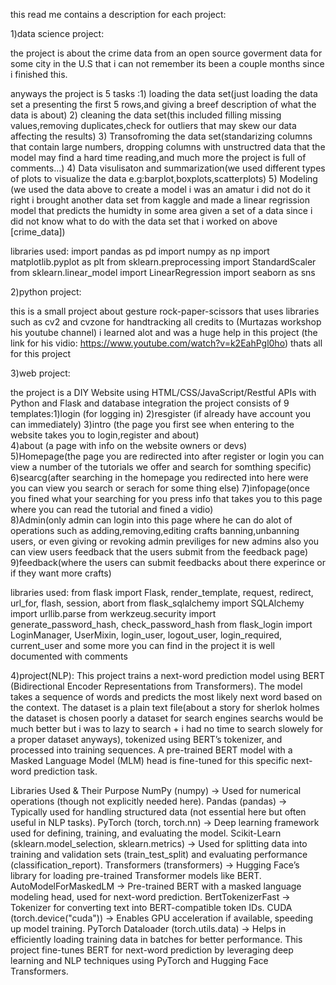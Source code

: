 this read me contains a description for each project:

1)data science project:

the project is about the crime data from an open source goverment data for some city in the U.S that i can not remember its been a couple months since i finished this.

anyways the project is 5 tasks :1) loading the data set(just loading the data set a presenting the first 5 rows,and giving a breef description of what the data is about)
                                2) cleaning the data set(this included filling missing values,removing duplicates,check for outliers that may skew our data affecting the results)
                                3) Transofroming the data set(standarizing columns that contain large numbers, dropping columns with unstructred data that the model may find a hard time reading,and much more the project is full of comments...)
                                4) Data visulisaton and summarization(we used different types of plots to visualize the data e.g:barplot,boxplots,scatterplots) 
                                5) Modeling (we used the data above to create a model i was an amatur i did not do it right i brought another data set from kaggle and made a linear regrission model that predicts the humidty in some area given a set of a data since i did not know what to do with the data set that i worked on above [crime_data])

libraries used:
import pandas as pd
import numpy as np
import matplotlib.pyplot as plt
from sklearn.preprocessing import StandardScaler
from sklearn.linear_model import LinearRegression
import seaborn as sns 

2)python project:

this is a small project about gesture rock-paper-scissors that uses libraries such as cv2 and cvzone for handtracking all credits to (Murtazas workshop his youtube channel) i learned alot and was a huge help in this project (the link for his vidio: https://www.youtube.com/watch?v=k2EahPgl0ho)
thats all for this project

3)web project:

the project is a DIY Website using HTML/CSS/JavaScript/Restful APIs with Python and Flask and database integration
the project consists of 9 templates:1)login (for logging in)
                                    2)resgister (if already have account you can immediately)
                                    3)intro (the page you first see when entering to the website takes you to login,register and about)                             
                                    4)about (a page with info on the website owners or devs)                                  
                                    5)Homepage(the page you are redirected into after register or login you can view a number of the tutorials we offer and search for somthing specific)           
                                    6)searcg(after searching in the homepage you redirected into here were you can view you search or serach for some thing else)
                                    7)infopage(once you fined what your searching for you press info that takes you to this page where you can read the tutorial and fined a vidio)   
                                    8)Admin(only admin can login into this page where he can do alot of operations such as adding,removing,editing crafts banning,unbanning users, or even giving or revoking admin previliges for new admins also you can view users feedback that the users submit from the feedback page)        
                                    9)feedback(where the users can submit feedbacks about there experince or if they want more crafts)

libraries used:
from flask import Flask, render_template, request, redirect, url_for, flash, session, abort
from flask_sqlalchemy import SQLAlchemy
import urllib.parse
from werkzeug.security import generate_password_hash, check_password_hash
from flask_login import LoginManager, UserMixin, login_user, logout_user, login_required, current_user
and some more you can find in the project it is well documented with comments 



4)project(NLP):
This project trains a next-word prediction model using BERT (Bidirectional Encoder Representations from Transformers). The model takes a sequence of words and predicts the most likely next word based on the context. The dataset is a plain text file(about a story for sherlok holmes the dataset is chosen poorly a dataset for search engines searchs would be much better but i was to lazy to search + i had no time to search slowely for a proper dataset anyways), tokenized using BERT’s tokenizer, and processed into training sequences. A pre-trained BERT model with a Masked Language Model (MLM) head is fine-tuned for this specific next-word prediction task.

Libraries Used & Their Purpose
NumPy (numpy) → Used for numerical operations (though not explicitly needed here).
Pandas (pandas) → Typically used for handling structured data (not essential here but often useful in NLP tasks).
PyTorch (torch, torch.nn) → Deep learning framework used for defining, training, and evaluating the model.
Scikit-Learn (sklearn.model_selection, sklearn.metrics) → Used for splitting data into training and validation sets (train_test_split) and evaluating performance (classification_report).
Transformers (transformers) → Hugging Face’s library for loading pre-trained Transformer models like BERT.
AutoModelForMaskedLM → Pre-trained BERT with a masked language modeling head, used for next-word prediction.
BertTokenizerFast → Tokenizer for converting text into BERT-compatible token IDs.
CUDA (torch.device("cuda")) → Enables GPU acceleration if available, speeding up model training.
PyTorch Dataloader (torch.utils.data) → Helps in efficiently loading training data in batches for better performance.
This project fine-tunes BERT for next-word prediction by leveraging deep learning and NLP techniques using PyTorch and Hugging Face Transformers.
